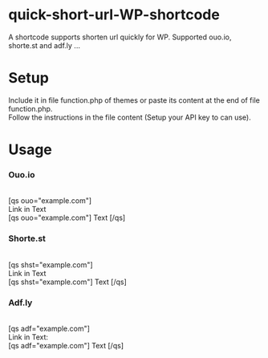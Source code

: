# quick-short-url-WP-shortcode

A shortcode supports shorten url quickly for WP. Supported ouo.io, shorte.st and adf.ly ...
# Setup
Include it in file function.php of themes or paste its content at the end of file function.php.<br>
 Follow the instructions in the file content (Setup your API key to can use).
# Usage
 <h3>Ouo.io</h3><br>
[qs ouo="example.com"]<br>
 Link in Text<br>
[qs ouo="example.com"] Text [/qs]
<h3>Shorte.st</h3><br>
[qs shst="example.com"]<br>
 Link in Text<br>
[qs shst="example.com"] Text [/qs]<br>
<h3>Adf.ly</h3><br>
[qs adf="example.com"]<br>
Link in Text:<br>
[qs adf="example.com"] Text [/qs]


